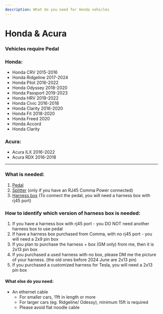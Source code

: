```yaml
---
description: What do you need for Honda vehicles
---
```


# Honda & Acura

### Vehicles require Pedal

### Honda:&#x20;

* Honda CRV 2015-2016
* Honda Ridgeline 2017-2024
* Honda Pilot 2016-2022
* Honda Odyssey 2018-2020
* Honda Passport 2019-2023
* Honda HRV 2019-2022
* Honda Civic 2016-2018
* Honda Clarity 2016-2020
* Honda Fit 2018-2020
* Honda Freed 2020
* Honda Accord
* Honda Clarity

### Acura:&#x20;

* Acura ILX 2016-2022
* Acura RDX 2016-2018

***

### What is needed:

1. [Pedal](../beartech/comma-pedal-description-and-installation-guide.md)
2. [Splitter](../beartech/obd-power-and-splitter-description.md) (only if you have an RJ45 Comma Power connected)
3. [Harness box](../beartech/harness-and-harness-box-description.md) (To connect the pedal, you will need a harness box with rj45 port)

### How to identify which version of harness box is needed:

1. If you have a harness box with rj45 port - you DO NOT need another harness box to use pedal
2. If have a harness box purchased from Comma, with no rj45 port - you will need a 2x9 pin box
3. If you plan to purchase the harness + box (GM only) from me, then it is 2x13 pin box
4. If you purchased a used harness with no box, please DM me the picture of your harness. (the old ones before 2024 June are 2x13 pin)
5. If you purchased a customized harness for Tesla, you will need a 2x13 pin box

#### What else do you need:

* An ethernet cable
  * For smaller cars, 11ft in length or more&#x20;
  * For larger cars (eg. Ridgeline/ Odessy), minimum 15ft is required
  * Please avoid flat noodle cable
